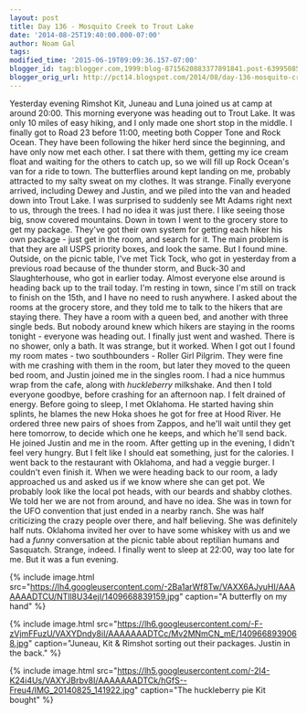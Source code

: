 ```yaml
---
layout: post
title: Day 136 - Mosquito Creek to Trout Lake
date: '2014-08-25T19:40:00.000-07:00'
author: Noam Gal
tags:
modified_time: '2015-06-19T09:09:36.157-07:00'
blogger_id: tag:blogger.com,1999:blog-8715620883377891841.post-6399508527594787767
blogger_orig_url: http://pct14.blogspot.com/2014/08/day-136-mosquito-creek-to-trout-lake.html
---
```


 Yesterday evening Rimshot  Kit, Juneau and Luna joined us at camp at around 20:00. This morning everyone was
 heading out to Trout Lake.
 It was only 10 miles of easy hiking, and I only made one short stop in the middle. I
 finally got to Road 23 before 11:00, meeting both Copper Tone and Rock Ocean. They have been following the hiker
 herd since the beginning, and have only now met each other.
 I sat there with them, getting my ice cream float
 and waiting for the others to catch up, so we will fill up Rock Ocean's van for a ride to town. The butterflies
 around kept landing on me, probably attracted to my salty sweat on my clothes. It was strange.
 Finally everyone
 arrived, including Dewey and Justin, and we piled into the van and headed down into Trout Lake.
 I was surprised
 to suddenly see Mt Adams right next to us, through the trees. I had no idea it was just there. I like seeing those
 big, snow covered mountains.
 Down in town I went to the grocery store to get my package. They've got their own
 system for getting each hiker his own package - just get in the room, and search for it. The main problem is that
 they are all USPS priority boxes, and look the same. But I found mine.
 Outside, on the picnic table, I've met
 Tick Tock, who got in yesterday from a previous road because of the thunder storm, and Buck-30 and Slaughterhouse,
 who got in earlier today. Almost everyone else around is heading back up to the trail today. I'm resting in town,
 since I'm still on track to finish on the 15th, and I have no need to rush anywhere.
 I asked about the rooms at
 the grocery store, and they told me to talk to the hikers that are staying there. They have a room with a queen bed,
 and another with three single beds. But nobody around knew which hikers are staying in the rooms tonight - everyone
 was heading out.
 I finally just went and washed. There is no shower, only a bath. It was strange, but it
 worked. When I got out I found my room mates - two southbounders - Roller Girl  Pilgrim. They were fine with me
 crashing with them in the room, but later they moved to the queen bed room, and Justin joined me in the singles
 room.
 I had a nice hummus wrap from the cafe, along with _huckleberry_ milkshake. And then I told everyone
 goodbye, before crashing for an afternoon nap. I felt drained of energy.
 Before going to sleep, I met Oklahoma.
 He started having shin splints, he blames the new Hoka shoes he got for free at Hood River. He ordered three new
 pairs of shoes from Zappos, and he'll wait until they get here tomorrow, to decide which one he keeps, and which
 he'll send back. He joined Justin and me in the room.
 After getting up in the evening, I didn't feel very
 hungry. But I felt like I should eat something, just for the calories. I went back to the restaurant with Oklahoma,
 and had a veggie burger. I couldn't even finish it.
 When we were heading back to our room, a lady approached us
 and asked us if we know where she can get pot. We probably look like the local pot heads, with our beards and shabby
 clothes. We told her we are not from around, and have no idea.
 She was in town for the UFO convention that just
 ended in a nearby ranch. She was half criticizing the crazy people over there, and half believing. She was
 definitely half nuts. Oklahoma invited her over to have some whiskey with us and we had a _funny_ conversation
 at the picnic table about reptilian humans and Sasquatch. Strange, indeed.
 I finally went to sleep at 22:00,
 way too late for me. But it was a fun evening.


{% include image.html src="https://lh4.googleusercontent.com/-2Ba1arWf8Tw/VAXX6AJyuHI/AAAAAAADTCU/NTll8U34ejI/1409668839159.jpg" caption="A butterfly on my hand" %}


{% include image.html src="https://lh6.googleusercontent.com/-F-zVjmFFuzU/VAXYDndy8iI/AAAAAAADTCc/Mv2MNmCN_mE/1409668939068.jpg" caption="Juneau, Kit & Rimshot sorting out their packages. Justin in the back." %}


{% include image.html src="https://lh5.googleusercontent.com/-2I4-K24i4Us/VAXYJBrbv8I/AAAAAAADTCk/hGfS--Freu4/IMG_20140825_141922.jpg" caption="The huckleberry pie Kit bought" %}

   